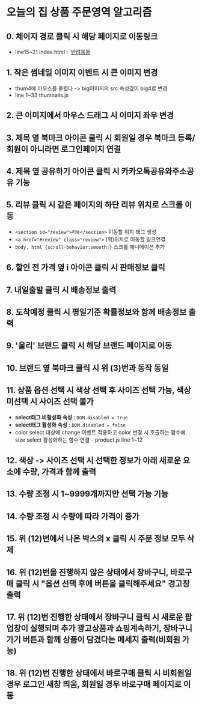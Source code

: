 # 오늘의 집 상품 주문영역 알고리즘
## 0. 체이지 경로 클릭 시 해당 페이지로 이동링크
* line15~21 index.html : `<a href="#">반려동물</a>
## 1. 작은 썸네일 이미지 이벤트 시 큰 이미지 변경
* thum4에 마우스를 올렸다 -> big이미지의 src 속성값이 big4로 변경
* line 1~33 thumnails.js
## 2. 큰 이미지에서 마우스 드래그 시 이미지 좌우 변경
## 3. 제목 옆 북마크 아이콘 클릭 시 회원일 경우 북마크 등록/ 회원이 아니라면 로그인페이지 연결
## 4. 제목 옆 공유하기 아이콘 클릭 시 카카오톡공유와주소공유 기능
## 5. 리뷰 클릭 시 같은 페이지의 하단 리뷰 위치로 스크롤 이동
* `<section id="review">리뷰</section>` 이동할 위치 태그 생성
* `<a href="#review" class="review">` (위)위치로 이동할 링크연결
* `body, html {scroll-behavior:smooth;}` 스크롤 애니메이션 추가
## 6. 할인 전 가격 옆 i 아이콘 클릭 시 판매정보 클릭
## 7. 내일출발 클릭 시 배송정보 출력
## 8. 도착예정 클릭 시 평일기준 확률정보와 함께 배송정보 출력
## 9. '울리' 브랜드 클릭 시 해당 브랜드 페이지로 이동
## 10. 브랜드 옆 북마크 클릭 시 위 (3)번과 동작 동일
## 11. 상품 옵션 선택 시 색상 선택 후 사이즈 선택 가능, 색상 미선택 시 사이즈 선택 불가
* **select태그 비활성화 속성** : `DOM.disabled = true`
* **select태그 활성화 속성** : `DOM.disabled = false`
* color select 대상에 change 이벤트 적용하고 color 변경 시 호출하는 함수에 size select 활성화하는 함수 연결 - product.js line 1~12
## 12. 색상 -> 사이즈 선택 시 선택한 정보가 아래 새로운 요소에 수량, 가격과 함께 출력
## 13. 수량 조정 시 1~9999개까지만 선택 가능 기능
## 14. 수량 조정 시 수량에 따라 가격이 증가
## 15. 위 (12)번에서 나온 박스의 x 클릭 시 주문 정보 모두 삭제
## 16. 위 (12)번을 진행하지 않은 상태에서 장바구니, 바로구매 클릭 시 "옵션 선택 후에 버튼을 클릭해주세요" 경고창 출력
## 17. 위 (12)번 진행한 상태에서 장바구니 클릭 시 새로운 팝업창이 실행되며 추가 광고상품과 쇼핑계속하기, 장바구니 가기 버튼과 함께 상품이 담겼다는 메세지 출력(비회원 가능)
## 18. 위 (12)번 진행한 상태에서 바로구매 클릭 시 비회원일 경우 로그인 새창 띄움, 회원일 경우 바로구매 페이지로 이동